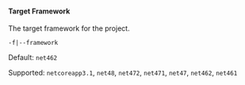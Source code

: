 #### Target Framework

The target framework for the project.

`-f|--framework`

Default: `net462`

Supported: `netcoreapp3.1`, `net48`, `net472`, `net471`, `net47`, `net462`, `net461`